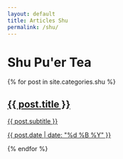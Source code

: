 ```yaml
---
layout: default
title: Articles Shu
permalink: /shu/
---
```

# Shu Pu'er Tea

<section>
  {% for post in site.categories.shu %}
    <article>
      <a href="{{ post.url | relative_url }}">
        <!-- {% if post.image[0] %}
          <img src="{{ site.img_path }}{{ post.image[0] }}" alt="{{ post.title }}" class="thumbnail">
        {% elsif post.image %}
          <img src="{{ site.img_path }}{{ post.image }}" alt="{{ post.title }}" class="thumbnail">
        {% endif %} -->
        <h2>{{ post.title }}</h2>
        <p>{{ post.subtitle }}</p>
        <p class="date">{{ post.date | date: "%d %B %Y" }}</p>
      </a>
    </article>
  {% endfor %}
</section>